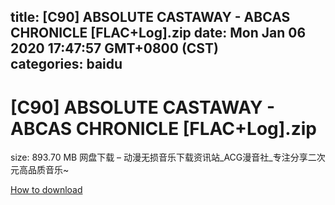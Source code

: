 
title: [C90] ABSOLUTE CASTAWAY - ABCAS CHRONICLE [FLAC+Log].zip
date: Mon Jan 06 2020 17:47:57 GMT+0800 (CST)    
categories: baidu
---

# [C90] ABSOLUTE CASTAWAY - ABCAS CHRONICLE [FLAC+Log].zip
size: 893.70 MB
 网盘下载 – 动漫无损音乐下载资讯站_ACG漫音社_专注分享二次元高品质音乐~
 

[How to download](https://bpcam.bemobtrk.com/go/2ceec3aa-1ca2-46d6-b9ff-aaa5c184517c?jno=3480)
